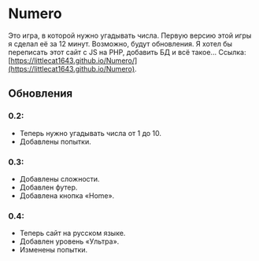 # Numero
Это игра, в которой нужно угадывать числа. Первую версию этой игры я сделал её за 12 минут. Возможно, будут обновления. Я хотел бы переписать этот сайт с JS на PHP, добавить БД и всё такое... Ссылка: [https://littlecat1643.github.io/Numero/](https://littlecat1643.github.io/Numero).
## Обновления
### 0.2:
- Теперь нужно угадывать числа от 1 до 10.
- Добавлены попытки.
### 0.3:
- Добавлены сложности.
- Добавлен футер.
- Добавлена кнопка «Home».
### 0.4:
- Теперь сайт на русском языке.
- Добавлен уровень «Ультра».
- Изменены попытки.
